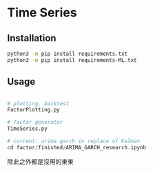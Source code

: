 # Time Series


## Installation

```bash
python3 -m pip install requirements.txt
python3 -m pip install requirements-ML.txt
```

## Usage

```python

# plotting, backtest
FactorPlotting.py

# factor generator
TimeSeries.py

# current: arima garch in replace of Kalman
cd factor/finished/ARIMA_GARCH_research.ipynb
```

除此之外都是沒用的東東